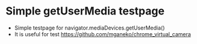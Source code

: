 # Simple getUserMedia testpage

- Simple testpage for navigator.mediaDevices.getUserMedia()
- It is useful for test https://github.com/mganeko/chrome_virtual_camera


